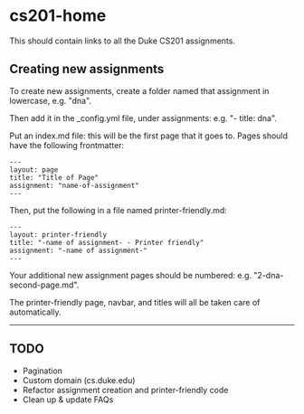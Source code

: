 # cs201-home
This should contain links to all the Duke CS201 assignments.
 
## Creating new assignments
To create new assignments, create a folder named that assignment in lowercase, e.g. "dna".

Then add it in the _config.yml file, under assignments: e.g. "- title: dna".

Put an index.md file: this will be the first page that it goes to. Pages should have the following frontmatter:

	---
	layout: page
	title: "Title of Page"
	assignment: "name-of-assignment"
	---

Then, put the following in a file named printer-friendly.md:

	---
	layout: printer-friendly
	title: "-name of assignment- - Printer friendly"
	assignment: "-name of assignment-"
	---

Your additional new assignment pages should be numbered: e.g. "2-dna-second-page.md".

The printer-friendly page, navbar, and titles will all be taken care of automatically.

---

## TODO

- Pagination
- Custom domain (cs.duke.edu)
- Refactor assignment creation and printer-friendly code
- Clean up & update FAQs
